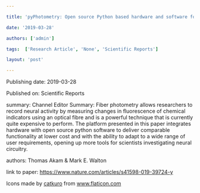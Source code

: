 ---
title: 'pyPhotometry: Open source Python based hardware and software for fiber photometry data acquisition '
date: '2019-03-28'
authors: ['admin']
tags:  ['Research Article', 'None', 'Scientific Reports']
layout: 'post'
---
Publishing date: 2019-03-28

Published on: Scientific Reports

summary: Channel Editor Summary: Fiber photometry allows researchers to record neural activity by measuring changes in fluorescence of chemical indicators using an optical fibre and is a powerful technique that is currently quite expensive to perform. The platform presented in this paper integrates hardware with open source python software to deliver comparable functionality at lower cost and with the ability to adapt to a wide range of user requirements, opening up more tools for scientists investigating neural circuitry.

authors: Thomas Akam & Mark E. Walton 

link to paper: https://www.nature.com/articles/s41598-019-39724-y

Icons made by <a href="https://www.flaticon.com/free-icon/bookshelves_3576884" title="catkuro">catkuro</a> from <a href="https://www.flaticon.com/" title="Flaticon"> www.flaticon.com</a>